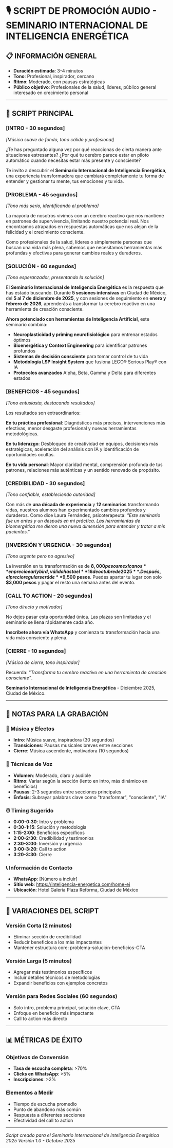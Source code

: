 # 🎙️ SCRIPT DE PROMOCIÓN AUDIO - SEMINARIO INTERNACIONAL DE INTELIGENCIA ENERGÉTICA

## 📋 INFORMACIÓN GENERAL
- **Duración estimada**: 3-4 minutos
- **Tono**: Profesional, inspirador, cercano
- **Ritmo**: Moderado, con pausas estratégicas
- **Público objetivo**: Profesionales de la salud, líderes, público general interesado en crecimiento personal

---

## 🎯 SCRIPT PRINCIPAL

### **[INTRO - 30 segundos]**

*[Música suave de fondo, tono cálido y profesional]*

¿Te has preguntado alguna vez por qué reaccionas de cierta manera ante situaciones estresantes? ¿Por qué tu cerebro parece estar en piloto automático cuando necesitas estar más presente y consciente?

Te invito a descubrir el **Seminario Internacional de Inteligencia Energética**, una experiencia transformadora que cambiará completamente tu forma de entender y gestionar tu mente, tus emociones y tu vida.

### **[PROBLEMA - 45 segundos]**

*[Tono más serio, identificando el problema]*

La mayoría de nosotros vivimos con un cerebro reactivo que nos mantiene en patrones de supervivencia, limitando nuestro potencial real. Nos encontramos atrapados en respuestas automáticas que nos alejan de la felicidad y el crecimiento consciente.

Como profesionales de la salud, líderes o simplemente personas que buscan una vida más plena, sabemos que necesitamos herramientas más profundas y efectivas para generar cambios reales y duraderos.

### **[SOLUCIÓN - 60 segundos]**

*[Tono esperanzador, presentando la solución]*

El **Seminario Internacional de Inteligencia Energética** es la respuesta que has estado buscando. Durante **5 sesiones intensivas** en Ciudad de México, del **5 al 7 de diciembre de 2025**, y con sesiones de seguimiento en **enero y febrero de 2026**, aprenderás a transformar tu cerebro reactivo en una herramienta de creación consciente.

**Ahora potenciado con herramientas de Inteligencia Artificial**, este seminario combina:

- **Neuroplasticidad y priming neurofisiológico** para entrenar estados óptimos
- **Bioenergética y Context Engineering** para identificar patrones profundos
- **Sistemas de decisión consciente** para tomar control de tu vida
- **Metodología LSP Insight System** que fusiona LEGO® Serious Play® con IA
- **Protocolos avanzados** Alpha, Beta, Gamma y Delta para diferentes estados

### **[BENEFICIOS - 45 segundos]**

*[Tono entusiasta, destacando resultados]*

Los resultados son extraordinarios:

**En tu práctica profesional**: Diagnósticos más precisos, intervenciones más efectivas, menor desgaste profesional y nuevas herramientas metodológicas.

**En tu liderazgo**: Desbloqueo de creatividad en equipos, decisiones más estratégicas, aceleración del análisis con IA y identificación de oportunidades ocultas.

**En tu vida personal**: Mayor claridad mental, comprensión profunda de tus patrones, relaciones más auténticas y un sentido renovado de propósito.

### **[CREDIBILIDAD - 30 segundos]**

*[Tono confiable, estableciendo autoridad]*

Con más de **una década de experiencia** y **12 seminarios** transformando vidas, nuestros alumnos han experimentado cambios profundos y duraderos. Como dice Laura Fernández, psicoterapeuta: *"Este seminario fue un antes y un después en mi práctica. Las herramientas de bioenergética me dieron una nueva dimensión para entender y tratar a mis pacientes."*

### **[INVERSIÓN Y URGENCIA - 30 segundos]**

*[Tono urgente pero no agresivo]*

La inversión en tu transformación es de **$8,000 pesos mexicanos** en precio early bird, válido hasta el **16 de octubre de 2025**. Después, el precio regular será de **$9,500 pesos**. Puedes apartar tu lugar con solo **$3,000 pesos** y pagar el resto una semana antes del evento.

### **[CALL TO ACTION - 20 segundos]**

*[Tono directo y motivador]*

No dejes pasar esta oportunidad única. Las plazas son limitadas y el seminario se llena rápidamente cada año.

**Inscríbete ahora vía WhatsApp** y comienza tu transformación hacia una vida más consciente y plena.

### **[CIERRE - 10 segundos]**

*[Música de cierre, tono inspirador]*

Recuerda: *"Transforma tu cerebro reactivo en una herramienta de creación consciente"*.

**Seminario Internacional de Inteligencia Energética** - Diciembre 2025, Ciudad de México.

---

## 📝 NOTAS PARA LA GRABACIÓN

### **🎵 Música y Efectos**
- **Intro**: Música suave, inspiradora (30 segundos)
- **Transiciones**: Pausas musicales breves entre secciones
- **Cierre**: Música ascendente, motivadora (10 segundos)

### **🎤 Técnicas de Voz**
- **Volumen**: Moderado, claro y audible
- **Ritmo**: Variar según la sección (lento en intro, más dinámico en beneficios)
- **Pausas**: 2-3 segundos entre secciones principales
- **Énfasis**: Subrayar palabras clave como "transformar", "consciente", "IA"

### **⏰ Timing Sugerido**
- **0:00-0:30**: Intro y problema
- **0:30-1:15**: Solución y metodología
- **1:15-2:00**: Beneficios específicos
- **2:00-2:30**: Credibilidad y testimonios
- **2:30-3:00**: Inversión y urgencia
- **3:00-3:20**: Call to action
- **3:20-3:30**: Cierre

### **📞 Información de Contacto**
- **WhatsApp**: [Número a incluir]
- **Sitio web**: https://inteligencia-energetica.com/home-ei
- **Ubicación**: Hotel Galería Plaza Reforma, Ciudad de México

---

## 🎯 VARIACIONES DEL SCRIPT

### **Versión Corta (2 minutos)**
- Eliminar sección de credibilidad
- Reducir beneficios a los más impactantes
- Mantener estructura core: problema-solución-beneficios-CTA

### **Versión Larga (5 minutos)**
- Agregar más testimonios específicos
- Incluir detalles técnicos de metodologías
- Expandir beneficios con ejemplos concretos

### **Versión para Redes Sociales (60 segundos)**
- Solo intro, problema principal, solución clave, CTA
- Enfoque en beneficio más impactante
- Call to action más directo

---

## 📊 MÉTRICAS DE ÉXITO

### **Objetivos de Conversión**
- **Tasa de escucha completa**: >70%
- **Clicks en WhatsApp**: >5%
- **Inscripciones**: >2%

### **Elementos a Medir**
- Tiempo de escucha promedio
- Punto de abandono más común
- Respuesta a diferentes secciones
- Efectividad del call to action

---

*Script creado para el Seminario Internacional de Inteligencia Energética 2025*
*Versión 1.0 - Octubre 2025*
